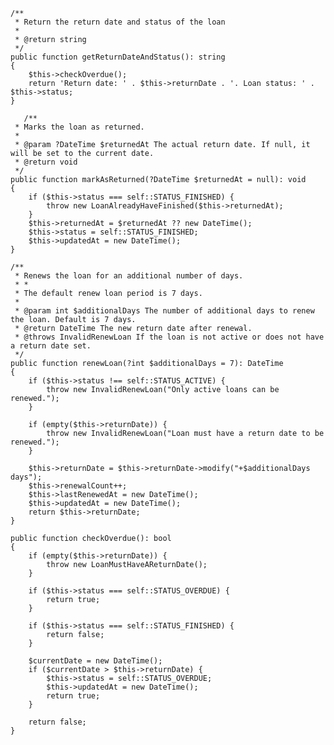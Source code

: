     /**
     * Return the return date and status of the loan
     *
     * @return string
     */
    public function getReturnDateAndStatus(): string
    {
        $this->checkOverdue();
        return 'Return date: ' . $this->returnDate . '. Loan status: ' . $this->status;
    }

       /**
     * Marks the loan as returned.
     *
     * @param ?DateTime $returnedAt The actual return date. If null, it will be set to the current date.
     * @return void
     */
    public function markAsReturned(?DateTime $returnedAt = null): void
    {
        if ($this->status === self::STATUS_FINISHED) {
            throw new LoanAlreadyHaveFinished($this->returnedAt);
        }
        $this->returnedAt = $returnedAt ?? new DateTime();
        $this->status = self::STATUS_FINISHED;
        $this->updatedAt = new DateTime();
    }

    /**
     * Renews the loan for an additional number of days.
     * *
     * The default renew loan period is 7 days.
     *
     * @param int $additionalDays The number of additional days to renew the loan. Default is 7 days.
     * @return DateTime The new return date after renewal.
     * @throws InvalidRenewLoan If the loan is not active or does not have a return date set.
     */
    public function renewLoan(?int $additionalDays = 7): DateTime
    {
        if ($this->status !== self::STATUS_ACTIVE) {
            throw new InvalidRenewLoan("Only active loans can be renewed.");
        }

        if (empty($this->returnDate)) {
            throw new InvalidRenewLoan("Loan must have a return date to be renewed.");
        }

        $this->returnDate = $this->returnDate->modify("+$additionalDays days");
        $this->renewalCount++;
        $this->lastRenewedAt = new DateTime();
        $this->updatedAt = new DateTime();
        return $this->returnDate;
    }

    public function checkOverdue(): bool
    {
        if (empty($this->returnDate)) {
            throw new LoanMustHaveAReturnDate();
        }

        if ($this->status === self::STATUS_OVERDUE) {
            return true;
        }

        if ($this->status === self::STATUS_FINISHED) {
            return false;
        }

        $currentDate = new DateTime();
        if ($currentDate > $this->returnDate) {
            $this->status = self::STATUS_OVERDUE;
            $this->updatedAt = new DateTime();
            return true;
        }

        return false;
    }